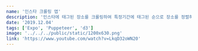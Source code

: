 ```yaml
---
name: '인스타 크롤링 앱'
description: '인스타에 태그된 장소를 크롤링하여 특정기간에 태그된 순으로 장소를 정렬하여 최근 인기있는 장소를 제공하는 앱.'
date: '2019.12.04'
tags: ['Expo', 'Puppeteer', 'd3']
image: '../../../public/static/1200x630.png'
link: 'https://www.youtube.com/watch?v=LkqD32oWN20'
---
```


